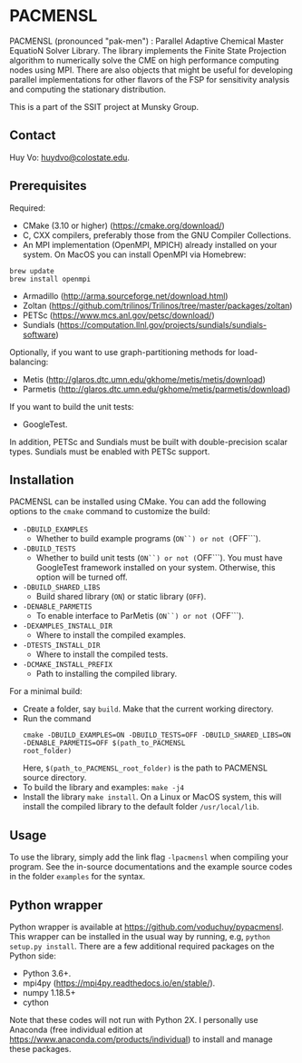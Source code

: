 # PACMENSL

PACMENSL (pronounced "pak-men") : Parallel Adaptive Chemical Master EquatioN Solver Library. The library implements the Finite State Projection algorithm to numerically solve the CME on high performance computing nodes using MPI. There are also objects that might be useful for developing parallel implementations for other flavors of the FSP for sensitivity analysis and computing the stationary distribution.

This is a part of the SSIT project at Munsky Group.

## Contact

Huy Vo: huydvo@colostate.edu.

## Prerequisites

Required:
* CMake (3.10 or higher) (https://cmake.org/download/)
* C, CXX compilers, preferably those from the GNU Compiler Collections.
* An MPI implementation (OpenMPI, MPICH) already installed on your system. On MacOS you can install OpenMPI via
 Homebrew:
```
brew update
brew install openmpi
```
* Armadillo (http://arma.sourceforge.net/download.html)
* Zoltan (https://github.com/trilinos/Trilinos/tree/master/packages/zoltan)
* PETSc (https://www.mcs.anl.gov/petsc/download/)
* Sundials (https://computation.llnl.gov/projects/sundials/sundials-software)

Optionally, if you want to use graph-partitioning methods for load-balancing:
* Metis (http://glaros.dtc.umn.edu/gkhome/metis/metis/download)
* Parmetis (http://glaros.dtc.umn.edu/gkhome/metis/parmetis/download)

If you want to build the unit tests:
* GoogleTest.

In addition, PETSc and Sundials must be built with double-precision scalar types. Sundials must be enabled with PETSc support.

## Installation

PACMENSL can be installed using CMake. You can add the following options to the ```cmake``` command to customize the
 build:
 
 * ```-DBUILD_EXAMPLES```
    * Whether to build example programs (```ON``) or not (```OFF```).
 * ```-DBUILD_TESTS```
    * Whether to build unit tests (```ON``) or not (```OFF```). You must have GoogleTest framework installed on your
     system. Otherwise, this option will be turned off.
 * ```-DBUILD_SHARED_LIBS```
    * Build shared library (```ON```) or static library (```OFF```).
 * ```-DENABLE_PARMETIS```
    * To enable interface to ParMetis (```ON``) or not (```OFF```).
 * ```-DEXAMPLES_INSTALL_DIR```
    * Where to install the compiled examples.
 * ```-DTESTS_INSTALL_DIR```
    * Where to install the compiled tests.
 * ```-DCMAKE_INSTALL_PREFIX```
    * Path to installing the compiled library.

For a minimal build:
* Create a folder, say ```build```. Make that the current working directory.
* Run the command 
    ``` 
   cmake -DBUILD_EXAMPLES=ON -DBUILD_TESTS=OFF -DBUILD_SHARED_LIBS=ON -DENABLE_PARMETIS=OFF $(path_to_PACMENSL
   root_folder)
    ```        
  Here, ```$(path_to_PACMENSL_root_folder)``` is the path to PACMENSL source directory.
* To build the library and examples:
    ```make -j4```
* Install the library ```make install```. On a Linux or MacOS system, this will install the compiled library to the
 default folder ```/usr/local/lib```.

## Usage 
To use the library, simply add the link flag ```-lpacmensl``` when compiling your program. See the in-source
 documentations and the example source codes in the folder ```examples``` for the syntax.

## Python wrapper
Python wrapper is available at https://github.com/voduchuy/pypacmensl. This wrapper can be installed in the usual way by running, e.g, ```python setup.py install```. There are a few additional required packages on the Python side:
* Python 3.6+.
* mpi4py (https://mpi4py.readthedocs.io/en/stable/).
* numpy 1.18.5+
* cython

Note that these codes will not run with Python 2X. I personally use Anaconda (free individual edition at https://www.anaconda.com/products/individual) to install and manage these packages.
 

